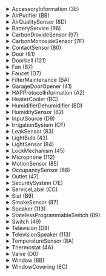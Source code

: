 <details><summary>AccessoryInformation (3E)</summary><br><table>
<tr><td><i>Characteristic (UUID)</td><td><i>Format</td><td><i>Perms</td><td><i>Values</td></tr>
<tr><td><b>Identify (14)</b></td><td>BOOL</td><td>PW</td><td>false (0)<br>true (1)</td></tr>
<tr><td>FirmwareRevision (52)</td><td>STRING</td><td>PR+EV</td><td>(max 64 characters)</td></tr>
<tr><td>Manufacturer (20)</td><td>STRING</td><td>PR</td><td>(max 64 characters)</td></tr>
<tr><td>Model (21)</td><td>STRING</td><td>PR</td><td>(max 64 characters)</td></tr>
<tr><td>Name (23)</td><td>STRING</td><td>PR</td><td>(max 64 characters)</td></tr>
<tr><td>SerialNumber (30)</td><td>STRING</td><td>PR</td><td>(max 64 characters)</td></tr>
<tr><td>HardwareRevision (53)</td><td>STRING</td><td>PR</td><td>(max 64 characters)</td></tr>
<tr><td>AccessoryFlags (A6)</td><td>UINT32</td><td>PR+EV</td><td>1-1</td></tr>
</table><br></details>
<details><summary>AirPurifier (BB)</summary><br><table>
<tr><td><i>Characteristic (UUID)</td><td><i>Format</td><td><i>Perms</td><td><i>Values</td></tr>
<tr><td><b>Active (B0)</b></td><td>UINT8</td><td>PW+PR+EV</td><td>INACTIVE<br>ACIVE</tr>
<tr><td><b>CurrentAirPurifierState (A9)</b></td><td>UINT8</td><td>PR+EV</td><td>INACTIVE<br>IDLE<br>PURIFYING</tr>
<tr><td><b>TargetAirPurifierState (A8)</b></td><td>UINT8</td><td>PW+PR+EV</td><td>MANUAL<br>AUTO</tr>
<tr><td>Name (23)</td><td>STRING</td><td>PR</td><td>(max 64 characters)</td></tr>
<tr><td>RotationSpeed (29)</td><td>FLOAT</td><td>PR+PW+EV</td><td>0-100</td></tr>
<tr><td>SwingMode (B6)</td><td>UINT8</td><td>PR+EV+PW</td><td>SWING_DISABLED<br>SWING_ENABLED</tr>
<tr><td>LockPhysicalControls (A7)</td><td>UINT8</td><td>PW+PR+EV</td><td>CONTROL_LOCK_DISABLED<br>CONTROL_LOCK_ENABLED</tr>
</table><br></details>
<details><summary>AirQualitySensor (8D)</summary><br><table>
<tr><td><i>Characteristic (UUID)</td><td><i>Format</td><td><i>Perms</td><td><i>Values</td></tr>
<tr><td><b>AirQuality (95)</b></td><td>UINT8</td><td>PR+EV</td><td>UNKNOWN<br>EXCELLENT<br>GOOD<br>FAIR<br>INFERIOR<br>POOR</tr>
<tr><td>Name (23)</td><td>STRING</td><td>PR</td><td>(max 64 characters)</td></tr>
<tr><td>OzoneDensity (C3)</td><td>FLOAT</td><td>PR+EV</td><td>0-1000</td></tr>
<tr><td>NitrogenDioxideDensity (C4)</td><td>FLOAT</td><td>PR+EV</td><td>0-1000</td></tr>
<tr><td>SulphurDioxideDensity (C5)</td><td>FLOAT</td><td>PR+EV</td><td>0-1000</td></tr>
<tr><td>PM25Density (C6)</td><td>FLOAT</td><td>PR+EV</td><td>0-1000</td></tr>
<tr><td>PM10Density (C7)</td><td>FLOAT</td><td>PR+EV</td><td>0-1000</td></tr>
<tr><td>VOCDensity (C8)</td><td>FLOAT</td><td>PR+EV</td><td>0-1000</td></tr>
<tr><td>StatusActive (75)</td><td>BOOL</td><td>PR+EV</td><td>false (0)<br>true (1)</td></tr>
<tr><td>StatusFault (77)</td><td>UINT8</td><td>PR+EV</td><td>NO_FAULT<br>FAULT</tr>
<tr><td>StatusTampered (7A)</td><td>UINT8</td><td>PR+EV</td><td>NOT_TAMPERED<br>TAMPERED</tr>
<tr><td>StatusLowBattery (79)</td><td>UINT8</td><td>PR+EV</td><td>NOT_LOW_BATTERY<br>LOW_BATTERY</tr>
</table><br></details>
<details><summary>BatteryService (96)</summary><br><table>
<tr><td><i>Characteristic (UUID)</td><td><i>Format</td><td><i>Perms</td><td><i>Values</td></tr>
<tr><td><b>BatteryLevel (68)</b></td><td>UINT8</td><td>PR+EV</td><td>0-100</td></tr>
<tr><td><b>ChargingState (8F)</b></td><td>UINT8</td><td>PR+EV</td><td>NOT_CHARGING<br>CHARGING<br>NOT_CHARGEABLE</tr>
<tr><td><b>StatusLowBattery (79)</b></td><td>UINT8</td><td>PR+EV</td><td>NOT_LOW_BATTERY<br>LOW_BATTERY</tr>
<tr><td>Name (23)</td><td>STRING</td><td>PR</td><td>(max 64 characters)</td></tr>
</table><br></details>
<details><summary>CarbonDioxideSensor (97)</summary><br><table>
<tr><td><i>Characteristic (UUID)</td><td><i>Format</td><td><i>Perms</td><td><i>Values</td></tr>
<tr><td><b>CarbonDioxideDetected (92)</b></td><td>UINT8</td><td>PR+EV</td><td>NORMAL<br>ABNORMAL</tr>
<tr><td>Name (23)</td><td>STRING</td><td>PR</td><td>(max 64 characters)</td></tr>
<tr><td>StatusActive (75)</td><td>BOOL</td><td>PR+EV</td><td>false (0)<br>true (1)</td></tr>
<tr><td>StatusFault (77)</td><td>UINT8</td><td>PR+EV</td><td>NO_FAULT<br>FAULT</tr>
<tr><td>StatusTampered (7A)</td><td>UINT8</td><td>PR+EV</td><td>NOT_TAMPERED<br>TAMPERED</tr>
<tr><td>StatusLowBattery (79)</td><td>UINT8</td><td>PR+EV</td><td>NOT_LOW_BATTERY<br>LOW_BATTERY</tr>
<tr><td>CarbonDioxideLevel (93)</td><td>FLOAT</td><td>PR+EV</td><td>0-100000</td></tr>
<tr><td>CarbonDioxidePeakLevel (94)</td><td>FLOAT</td><td>PR+EV</td><td>0-100000</td></tr>
</table><br></details>
<details><summary>CarbonMonoxideSensor (7F)</summary><br><table>
<tr><td><i>Characteristic (UUID)</td><td><i>Format</td><td><i>Perms</td><td><i>Values</td></tr>
<tr><td><b>CarbonMonoxideDetected (69)</b></td><td>UINT8</td><td>PR+EV</td><td>NORMAL<br>ABNORMAL</tr>
<tr><td>Name (23)</td><td>STRING</td><td>PR</td><td>(max 64 characters)</td></tr>
<tr><td>StatusActive (75)</td><td>BOOL</td><td>PR+EV</td><td>false (0)<br>true (1)</td></tr>
<tr><td>StatusFault (77)</td><td>UINT8</td><td>PR+EV</td><td>NO_FAULT<br>FAULT</tr>
<tr><td>StatusTampered (7A)</td><td>UINT8</td><td>PR+EV</td><td>NOT_TAMPERED<br>TAMPERED</tr>
<tr><td>StatusLowBattery (79)</td><td>UINT8</td><td>PR+EV</td><td>NOT_LOW_BATTERY<br>LOW_BATTERY</tr>
<tr><td>CarbonMonoxideLevel (90)</td><td>FLOAT</td><td>PR+EV</td><td>0-100</td></tr>
<tr><td>CarbonMonoxidePeakLevel (91)</td><td>FLOAT</td><td>PR+EV</td><td>0-100</td></tr>
</table><br></details>
<details><summary>ContactSensor (80)</summary><br><table>
<tr><td><i>Characteristic (UUID)</td><td><i>Format</td><td><i>Perms</td><td><i>Values</td></tr>
<tr><td><b>ContactSensorState (6A)</b></td><td>UINT8</td><td>PR+EV</td><td>DETECTED<br>NOT_DETECTED</tr>
<tr><td>Name (23)</td><td>STRING</td><td>PR</td><td>(max 64 characters)</td></tr>
<tr><td>StatusActive (75)</td><td>BOOL</td><td>PR+EV</td><td>false (0)<br>true (1)</td></tr>
<tr><td>StatusFault (77)</td><td>UINT8</td><td>PR+EV</td><td>NO_FAULT<br>FAULT</tr>
<tr><td>StatusTampered (7A)</td><td>UINT8</td><td>PR+EV</td><td>NOT_TAMPERED<br>TAMPERED</tr>
<tr><td>StatusLowBattery (79)</td><td>UINT8</td><td>PR+EV</td><td>NOT_LOW_BATTERY<br>LOW_BATTERY</tr>
</table><br></details>
<details><summary>Door (81)</summary><br><table>
<tr><td><i>Characteristic (UUID)</td><td><i>Format</td><td><i>Perms</td><td><i>Values</td></tr>
<tr><td><b>CurrentPosition (6D)</b></td><td>UINT8</td><td>PR+EV</td><td>0-100</td></tr>
<tr><td><b>TargetPosition (7C)</b></td><td>UINT8</td><td>PW+PR+EV</td><td>0-100</td></tr>
<tr><td><b>PositionState (72)</b></td><td>UINT8</td><td>PR+EV</td><td>GOING_TO_MINIMUM<br>GOING_TO_MAXIMUM<br>STOPPED</tr>
<tr><td>Name (23)</td><td>STRING</td><td>PR</td><td>(max 64 characters)</td></tr>
<tr><td>HoldPosition (6F)</td><td>BOOL</td><td>PW</td><td>false (0)<br>true (1)</td></tr>
<tr><td>ObstructionDetected (24)</td><td>BOOL</td><td>PR+EV</td><td>false (0)<br>true (1)</td></tr>
</table><br></details>
<details><summary>Doorbell (121)</summary><br><table>
<tr><td><i>Characteristic (UUID)</td><td><i>Format</td><td><i>Perms</td><td><i>Values</td></tr>
<tr><td><b>ProgrammableSwitchEvent (73)</b></td><td>UINT8</td><td>PR+EV+NV</td><td>SINGLE_PRESS<br>DOUBLE_PRESS<br>LONG_PRESS</tr>
<tr><td>Name (23)</td><td>STRING</td><td>PR</td><td>(max 64 characters)</td></tr>
<tr><td>Volume (119)</td><td>UINT8</td><td>PW+PR+EV</td><td>0-100</td></tr>
<tr><td>Brightness (8)</td><td>INT</td><td>PR+PW+EV</td><td>0-100</td></tr>
</table><br></details>
<details><summary>Fan (B7)</summary><br><table>
<tr><td><i>Characteristic (UUID)</td><td><i>Format</td><td><i>Perms</td><td><i>Values</td></tr>
<tr><td><b>Active (B0)</b></td><td>UINT8</td><td>PW+PR+EV</td><td>INACTIVE<br>ACIVE</tr>
<tr><td>Name (23)</td><td>STRING</td><td>PR</td><td>(max 64 characters)</td></tr>
<tr><td>CurrentFanState (AF)</td><td>UINT8</td><td>PR+EV</td><td>INACTIVE<br>IDLE<br>BLOWING</tr>
<tr><td>TargetFanState (BF)</td><td>UINT8</td><td>PW+PR+EV</td><td>MANUAL<br>AUTO</tr>
<tr><td>RotationDirection (28)</td><td>INT</td><td>PR+PW+EV</td><td>CLOCKWISE<br>COUNTERCLOCKWISE</tr>
<tr><td>RotationSpeed (29)</td><td>FLOAT</td><td>PR+PW+EV</td><td>0-100</td></tr>
<tr><td>SwingMode (B6)</td><td>UINT8</td><td>PR+EV+PW</td><td>SWING_DISABLED<br>SWING_ENABLED</tr>
<tr><td>LockPhysicalControls (A7)</td><td>UINT8</td><td>PW+PR+EV</td><td>CONTROL_LOCK_DISABLED<br>CONTROL_LOCK_ENABLED</tr>
</table><br></details>
<details><summary>Faucet (D7)</summary><br><table>
<tr><td><i>Characteristic (UUID)</td><td><i>Format</td><td><i>Perms</td><td><i>Values</td></tr>
<tr><td><b>Active (B0)</b></td><td>UINT8</td><td>PW+PR+EV</td><td>INACTIVE<br>ACIVE</tr>
<tr><td>StatusFault (77)</td><td>UINT8</td><td>PR+EV</td><td>NO_FAULT<br>FAULT</tr>
<tr><td>Name (23)</td><td>STRING</td><td>PR</td><td>(max 64 characters)</td></tr>
</table><br></details>
<details><summary>FilterMaintenance (BA)</summary><br><table>
<tr><td><i>Characteristic (UUID)</td><td><i>Format</td><td><i>Perms</td><td><i>Values</td></tr>
<tr><td><b>FilterChangeIndication (AC)</b></td><td>UINT8</td><td>PR+EV</td><td>NO_CHANGE_NEEDED<br>CHANGE_NEEDED</tr>
<tr><td>Name (23)</td><td>STRING</td><td>PR</td><td>(max 64 characters)</td></tr>
<tr><td>FilterLifeLevel (AB)</td><td>FLOAT</td><td>PR+EV</td><td>0-100</td></tr>
<tr><td>ResetFilterIndication (AD)</td><td>UINT8</td><td>PW</td><td>1-1</td></tr>
</table><br></details>
<details><summary>GarageDoorOpener (41)</summary><br><table>
<tr><td><i>Characteristic (UUID)</td><td><i>Format</td><td><i>Perms</td><td><i>Values</td></tr>
<tr><td><b>CurrentDoorState (E)</b></td><td>UINT8</td><td>PR+EV</td><td>OPEN<br>CLOSED<br>OPENING<br>CLOSING<br>STOPPED</tr>
<tr><td><b>TargetDoorState (32)</b></td><td>UINT8</td><td>PW+PR+EV</td><td>OPEN<br>CLOSED</tr>
<tr><td><b>ObstructionDetected (24)</b></td><td>BOOL</td><td>PR+EV</td><td>false (0)<br>true (1)</td></tr>
<tr><td>LockCurrentState (1D)</td><td>UINT8</td><td>PR+EV</td><td>UNLOCKED<br>LOCKED<br>JAMMED<br>UNKNOWN</tr>
<tr><td>LockTargetState (1E)</td><td>UINT8</td><td>PW+PR+EV</td><td>UNLOCK<br>LOCK</tr>
<tr><td>Name (23)</td><td>STRING</td><td>PR</td><td>(max 64 characters)</td></tr>
</table><br></details>
<details><summary>HAPProtocolInformation (A2)</summary><br><table>
<tr><td><i>Characteristic (UUID)</td><td><i>Format</td><td><i>Perms</td><td><i>Values</td></tr>
<tr><td><b>Version (37)</b></td><td>STRING</td><td>PR</td><td>(max 64 characters)</td></tr>
</table><br></details>
<details><summary>HeaterCooler (BC)</summary><br><table>
<tr><td><i>Characteristic (UUID)</td><td><i>Format</td><td><i>Perms</td><td><i>Values</td></tr>
<tr><td><b>Active (B0)</b></td><td>UINT8</td><td>PW+PR+EV</td><td>INACTIVE<br>ACIVE</tr>
<tr><td><b>CurrentTemperature (11)</b></td><td>FLOAT</td><td>PR+EV</td><td>0-100</td></tr>
<tr><td><b>CurrentHeaterCoolerState (B1)</b></td><td>UINT8</td><td>PR+EV</td><td>INACTIVE<br>IDLE<br>HEATING<br>COOLING</tr>
<tr><td><b>TargetHeaterCoolerState (B2)</b></td><td>UINT8</td><td>PW+PR+EV</td><td>AUTO<br>HEAT<br>COOL</tr>
<tr><td>Name (23)</td><td>STRING</td><td>PR</td><td>(max 64 characters)</td></tr>
<tr><td>RotationSpeed (29)</td><td>FLOAT</td><td>PR+PW+EV</td><td>0-100</td></tr>
<tr><td>TemperatureDisplayUnits (36)</td><td>UINT8</td><td>PW+PR+EV</td><td>CELSIUS<br>FAHRENHEIT</tr>
<tr><td>SwingMode (B6)</td><td>UINT8</td><td>PR+EV+PW</td><td>SWING_DISABLED<br>SWING_ENABLED</tr>
<tr><td>CoolingThresholdTemperature (D)</td><td>FLOAT</td><td>PR+PW+EV</td><td>10-35</td></tr>
<tr><td>HeatingThresholdTemperature (12)</td><td>FLOAT</td><td>PR+PW+EV</td><td>0-25</td></tr>
<tr><td>LockPhysicalControls (A7)</td><td>UINT8</td><td>PW+PR+EV</td><td>CONTROL_LOCK_DISABLED<br>CONTROL_LOCK_ENABLED</tr>
</table><br></details>
<details><summary>HumidifierDehumidifier (BD)</summary><br><table>
<tr><td><i>Characteristic (UUID)</td><td><i>Format</td><td><i>Perms</td><td><i>Values</td></tr>
<tr><td><b>Active (B0)</b></td><td>UINT8</td><td>PW+PR+EV</td><td>INACTIVE<br>ACIVE</tr>
<tr><td><b>CurrentRelativeHumidity (10)</b></td><td>FLOAT</td><td>PR+EV</td><td>0-100</td></tr>
<tr><td><b>CurrentHumidifierDehumidifierState (B3)</b></td><td>UINT8</td><td>PR+EV</td><td>INACTIVE<br>IDLE<br>HUMIDIFYING<br>DEHUMIDIFYING</tr>
<tr><td><b>TargetHumidifierDehumidifierState (B4)</b></td><td>UINT8</td><td>PW+PR+EV</td><td>AUTO<br>HUMIDIFY<br>DEHUMIDIFY</tr>
<tr><td>Name (23)</td><td>STRING</td><td>PR</td><td>(max 64 characters)</td></tr>
<tr><td>RelativeHumidityDehumidifierThreshold (C9)</td><td>FLOAT</td><td>PR+PW+EV</td><td>0-100</td></tr>
<tr><td>RelativeHumidityHumidifierThreshold (CA)</td><td>FLOAT</td><td>PR+PW+EV</td><td>0-100</td></tr>
<tr><td>RotationSpeed (29)</td><td>FLOAT</td><td>PR+PW+EV</td><td>0-100</td></tr>
<tr><td>SwingMode (B6)</td><td>UINT8</td><td>PR+EV+PW</td><td>SWING_DISABLED<br>SWING_ENABLED</tr>
<tr><td>WaterLevel (B5)</td><td>FLOAT</td><td>PR+EV</td><td>0-100</td></tr>
<tr><td>LockPhysicalControls (A7)</td><td>UINT8</td><td>PW+PR+EV</td><td>CONTROL_LOCK_DISABLED<br>CONTROL_LOCK_ENABLED</tr>
</table><br></details>
<details><summary>HumiditySensor (82)</summary><br><table>
<tr><td><i>Characteristic (UUID)</td><td><i>Format</td><td><i>Perms</td><td><i>Values</td></tr>
<tr><td><b>CurrentRelativeHumidity (10)</b></td><td>FLOAT</td><td>PR+EV</td><td>0-100</td></tr>
<tr><td>Name (23)</td><td>STRING</td><td>PR</td><td>(max 64 characters)</td></tr>
<tr><td>StatusActive (75)</td><td>BOOL</td><td>PR+EV</td><td>false (0)<br>true (1)</td></tr>
<tr><td>StatusFault (77)</td><td>UINT8</td><td>PR+EV</td><td>NO_FAULT<br>FAULT</tr>
<tr><td>StatusTampered (7A)</td><td>UINT8</td><td>PR+EV</td><td>NOT_TAMPERED<br>TAMPERED</tr>
<tr><td>StatusLowBattery (79)</td><td>UINT8</td><td>PR+EV</td><td>NOT_LOW_BATTERY<br>LOW_BATTERY</tr>
</table><br></details>
<details><summary>InputSource (D9)</summary><br><table>
<tr><td><i>Characteristic (UUID)</td><td><i>Format</td><td><i>Perms</td><td><i>Values</td></tr>
<tr><td>ConfiguredName (E3)</td><td>STRING</td><td>PW+PR+EV</td><td>(max 64 characters)</td></tr>
<tr><td>IsConfigured (D6)</td><td>UINT8</td><td>PR+EV</td><td>NOT_CONFIGURED<br>CONFIGURED</tr>
<tr><td><b>Identifier (E6)</b></td><td>UINT32</td><td>PR</td><td>0-255</td></tr>
<tr><td>CurrentVisibilityState (135)</td><td>UINT8</td><td>PR+EV</td><td>0-1</td></tr>
<tr><td>TargetVisibilityState (134)</td><td>UINT8</td><td>PW+PR+EV</td><td>0-1</td></tr>
</table><br></details>
<details><summary>IrrigationSystem (CF)</summary><br><table>
<tr><td><i>Characteristic (UUID)</td><td><i>Format</td><td><i>Perms</td><td><i>Values</td></tr>
<tr><td><b>Active (B0)</b></td><td>UINT8</td><td>PW+PR+EV</td><td>INACTIVE<br>ACIVE</tr>
<tr><td><b>ProgramMode (D1)</b></td><td>UINT8</td><td>PR+EV</td><td>NONE<br>SCHEDULED<br>SCHEDULE_OVERRIDEN</tr>
<tr><td><b>InUse (D2)</b></td><td>UINT8</td><td>PR+EV</td><td>NOT_IN_USE<br>IN_USE</tr>
<tr><td>RemainingDuration (D4)</td><td>UINT32</td><td>PR+EV</td><td>0-3600</td></tr>
<tr><td>StatusFault (77)</td><td>UINT8</td><td>PR+EV</td><td>NO_FAULT<br>FAULT</tr>
</table><br></details>
<details><summary>LeakSensor (83)</summary><br><table>
<tr><td><i>Characteristic (UUID)</td><td><i>Format</td><td><i>Perms</td><td><i>Values</td></tr>
<tr><td><b>LeakDetected (70)</b></td><td>UINT8</td><td>PR+EV</td><td>NOT_DETECTED<br>DETECTED</tr>
<tr><td>Name (23)</td><td>STRING</td><td>PR</td><td>(max 64 characters)</td></tr>
<tr><td>StatusActive (75)</td><td>BOOL</td><td>PR+EV</td><td>false (0)<br>true (1)</td></tr>
<tr><td>StatusFault (77)</td><td>UINT8</td><td>PR+EV</td><td>NO_FAULT<br>FAULT</tr>
<tr><td>StatusTampered (7A)</td><td>UINT8</td><td>PR+EV</td><td>NOT_TAMPERED<br>TAMPERED</tr>
<tr><td>StatusLowBattery (79)</td><td>UINT8</td><td>PR+EV</td><td>NOT_LOW_BATTERY<br>LOW_BATTERY</tr>
</table><br></details>
<details><summary>LightBulb (43)</summary><br><table>
<tr><td><i>Characteristic (UUID)</td><td><i>Format</td><td><i>Perms</td><td><i>Values</td></tr>
<tr><td><b>On (25)</b></td><td>BOOL</td><td>PR+PW+EV</td><td>false (0)<br>true (1)</td></tr>
<tr><td>Brightness (8)</td><td>INT</td><td>PR+PW+EV</td><td>0-100</td></tr>
<tr><td>Hue (13)</td><td>FLOAT</td><td>PR+PW+EV</td><td>0-360</td></tr>
<tr><td>Name (23)</td><td>STRING</td><td>PR</td><td>(max 64 characters)</td></tr>
<tr><td>Saturation (2F)</td><td>FLOAT</td><td>PR+PW+EV</td><td>0-100</td></tr>
<tr><td>ColorTemperature (CE)</td><td>UINT32</td><td>PR+PW+EV</td><td>140-500</td></tr>
</table><br></details>
<details><summary>LightSensor (84)</summary><br><table>
<tr><td><i>Characteristic (UUID)</td><td><i>Format</td><td><i>Perms</td><td><i>Values</td></tr>
<tr><td><b>CurrentAmbientLightLevel (6B)</b></td><td>FLOAT</td><td>PR+EV</td><td>0.0001-100000</td></tr>
<tr><td>Name (23)</td><td>STRING</td><td>PR</td><td>(max 64 characters)</td></tr>
<tr><td>StatusActive (75)</td><td>BOOL</td><td>PR+EV</td><td>false (0)<br>true (1)</td></tr>
<tr><td>StatusFault (77)</td><td>UINT8</td><td>PR+EV</td><td>NO_FAULT<br>FAULT</tr>
<tr><td>StatusTampered (7A)</td><td>UINT8</td><td>PR+EV</td><td>NOT_TAMPERED<br>TAMPERED</tr>
<tr><td>StatusLowBattery (79)</td><td>UINT8</td><td>PR+EV</td><td>NOT_LOW_BATTERY<br>LOW_BATTERY</tr>
</table><br></details>
<details><summary>LockMechanism (45)</summary><br><table>
<tr><td><i>Characteristic (UUID)</td><td><i>Format</td><td><i>Perms</td><td><i>Values</td></tr>
<tr><td><b>LockCurrentState (1D)</b></td><td>UINT8</td><td>PR+EV</td><td>UNLOCKED<br>LOCKED<br>JAMMED<br>UNKNOWN</tr>
<tr><td><b>LockTargetState (1E)</b></td><td>UINT8</td><td>PW+PR+EV</td><td>UNLOCK<br>LOCK</tr>
<tr><td>Name (23)</td><td>STRING</td><td>PR</td><td>(max 64 characters)</td></tr>
</table><br></details>
<details><summary>Microphone (112)</summary><br><table>
<tr><td><i>Characteristic (UUID)</td><td><i>Format</td><td><i>Perms</td><td><i>Values</td></tr>
<tr><td><b>Mute (11A)</b></td><td>BOOL</td><td>PW+PR+EV</td><td>false (0)<br>true (1)</td></tr>
<tr><td>Name (23)</td><td>STRING</td><td>PR</td><td>(max 64 characters)</td></tr>
<tr><td>Volume (119)</td><td>UINT8</td><td>PW+PR+EV</td><td>0-100</td></tr>
</table><br></details>
<details><summary>MotionSensor (85)</summary><br><table>
<tr><td><i>Characteristic (UUID)</td><td><i>Format</td><td><i>Perms</td><td><i>Values</td></tr>
<tr><td><b>MotionDetected (22)</b></td><td>BOOL</td><td>PR+EV</td><td>false (0)<br>true (1)</td></tr>
<tr><td>Name (23)</td><td>STRING</td><td>PR</td><td>(max 64 characters)</td></tr>
<tr><td>StatusActive (75)</td><td>BOOL</td><td>PR+EV</td><td>false (0)<br>true (1)</td></tr>
<tr><td>StatusFault (77)</td><td>UINT8</td><td>PR+EV</td><td>NO_FAULT<br>FAULT</tr>
<tr><td>StatusTampered (7A)</td><td>UINT8</td><td>PR+EV</td><td>NOT_TAMPERED<br>TAMPERED</tr>
<tr><td>StatusLowBattery (79)</td><td>UINT8</td><td>PR+EV</td><td>NOT_LOW_BATTERY<br>LOW_BATTERY</tr>
</table><br></details>
<details><summary>OccupancySensor (86)</summary><br><table>
<tr><td><i>Characteristic (UUID)</td><td><i>Format</td><td><i>Perms</td><td><i>Values</td></tr>
<tr><td><b>OccupancyDetected (71)</b></td><td>UINT8</td><td>PR+EV</td><td>NOT_DETECTED<br>DETECTED</tr>
<tr><td>Name (23)</td><td>STRING</td><td>PR</td><td>(max 64 characters)</td></tr>
<tr><td>StatusActive (75)</td><td>BOOL</td><td>PR+EV</td><td>false (0)<br>true (1)</td></tr>
<tr><td>StatusFault (77)</td><td>UINT8</td><td>PR+EV</td><td>NO_FAULT<br>FAULT</tr>
<tr><td>StatusTampered (7A)</td><td>UINT8</td><td>PR+EV</td><td>NOT_TAMPERED<br>TAMPERED</tr>
<tr><td>StatusLowBattery (79)</td><td>UINT8</td><td>PR+EV</td><td>NOT_LOW_BATTERY<br>LOW_BATTERY</tr>
</table><br></details>
<details><summary>Outlet (47)</summary><br><table>
<tr><td><i>Characteristic (UUID)</td><td><i>Format</td><td><i>Perms</td><td><i>Values</td></tr>
<tr><td><b>On (25)</b></td><td>BOOL</td><td>PR+PW+EV</td><td>false (0)<br>true (1)</td></tr>
<tr><td><b>OutletInUse (26)</b></td><td>BOOL</td><td>PR+EV</td><td>false (0)<br>true (1)</td></tr>
<tr><td>Name (23)</td><td>STRING</td><td>PR</td><td>(max 64 characters)</td></tr>
</table><br></details>
<details><summary>SecuritySystem (7E)</summary><br><table>
<tr><td><i>Characteristic (UUID)</td><td><i>Format</td><td><i>Perms</td><td><i>Values</td></tr>
<tr><td><b>SecuritySystemCurrentState (66)</b></td><td>UINT8</td><td>PR+EV</td><td>ARMED_STAY<br>ARMED_AWAY<br>ARMED_NIGHT<br>DISARMED<br>ALARM_TRIGGERED</tr>
<tr><td><b>SecuritySystemTargetState (67)</b></td><td>UINT8</td><td>PW+PR+EV</td><td>ARM_STAY<br>ARM_AWAY<br>ARM_NIGHT<br>DISARM</tr>
<tr><td>Name (23)</td><td>STRING</td><td>PR</td><td>(max 64 characters)</td></tr>
<tr><td>SecuritySystemAlarmType (8E)</td><td>UINT8</td><td>PR+EV</td><td>KNOWN<br>UNKNOWN</tr>
<tr><td>StatusFault (77)</td><td>UINT8</td><td>PR+EV</td><td>NO_FAULT<br>FAULT</tr>
<tr><td>StatusTampered (7A)</td><td>UINT8</td><td>PR+EV</td><td>NOT_TAMPERED<br>TAMPERED</tr>
</table><br></details>
<details><summary>ServiceLabel (CC)</summary><br><table>
<tr><td><i>Characteristic (UUID)</td><td><i>Format</td><td><i>Perms</td><td><i>Values</td></tr>
<tr><td><b>ServiceLabelNamespace (CD)</b></td><td>UINT8</td><td>PR</td><td>DOTS<br>NUMERALS</tr>
</table><br></details>
<details><summary>Slat (B9)</summary><br><table>
<tr><td><i>Characteristic (UUID)</td><td><i>Format</td><td><i>Perms</td><td><i>Values</td></tr>
<tr><td><b>CurrentSlatState (AA)</b></td><td>UINT8</td><td>PR+EV</td><td>FIXED<br>JAMMED<br>SWINGING</tr>
<tr><td><b>SlatType (C0)</b></td><td>UINT8</td><td>PR</td><td>HORIZONTAL<br>VERTICAL</tr>
<tr><td>Name (23)</td><td>STRING</td><td>PR</td><td>(max 64 characters)</td></tr>
<tr><td>SwingMode (B6)</td><td>UINT8</td><td>PR+EV+PW</td><td>SWING_DISABLED<br>SWING_ENABLED</tr>
<tr><td>CurrentTiltAngle (C1)</td><td>INT</td><td>PR+EV</td><td>-90-90</td></tr>
<tr><td>TargetTiltAngle (C2)</td><td>INT</td><td>PW+PR+EV</td><td>-90-90</td></tr>
</table><br></details>
<details><summary>SmokeSensor (87)</summary><br><table>
<tr><td><i>Characteristic (UUID)</td><td><i>Format</td><td><i>Perms</td><td><i>Values</td></tr>
<tr><td><b>SmokeDetected (76)</b></td><td>UINT8</td><td>PR+EV</td><td>NOT_DETECTED<br>DETECTED</tr>
<tr><td>Name (23)</td><td>STRING</td><td>PR</td><td>(max 64 characters)</td></tr>
<tr><td>StatusActive (75)</td><td>BOOL</td><td>PR+EV</td><td>false (0)<br>true (1)</td></tr>
<tr><td>StatusFault (77)</td><td>UINT8</td><td>PR+EV</td><td>NO_FAULT<br>FAULT</tr>
<tr><td>StatusTampered (7A)</td><td>UINT8</td><td>PR+EV</td><td>NOT_TAMPERED<br>TAMPERED</tr>
<tr><td>StatusLowBattery (79)</td><td>UINT8</td><td>PR+EV</td><td>NOT_LOW_BATTERY<br>LOW_BATTERY</tr>
</table><br></details>
<details><summary>Speaker (113)</summary><br><table>
<tr><td><i>Characteristic (UUID)</td><td><i>Format</td><td><i>Perms</td><td><i>Values</td></tr>
<tr><td><b>Mute (11A)</b></td><td>BOOL</td><td>PW+PR+EV</td><td>false (0)<br>true (1)</td></tr>
<tr><td>Name (23)</td><td>STRING</td><td>PR</td><td>(max 64 characters)</td></tr>
<tr><td>Volume (119)</td><td>UINT8</td><td>PW+PR+EV</td><td>0-100</td></tr>
</table><br></details>
<details><summary>StatelessProgrammableSwitch (89)</summary><br><table>
<tr><td><i>Characteristic (UUID)</td><td><i>Format</td><td><i>Perms</td><td><i>Values</td></tr>
<tr><td><b>ProgrammableSwitchEvent (73)</b></td><td>UINT8</td><td>PR+EV+NV</td><td>SINGLE_PRESS<br>DOUBLE_PRESS<br>LONG_PRESS</tr>
<tr><td>Name (23)</td><td>STRING</td><td>PR</td><td>(max 64 characters)</td></tr>
<tr><td>ServiceLabelIndex (CB)</td><td>UINT8</td><td>PR</td><td>1-255</td></tr>
</table><br></details>
<details><summary>Switch (49)</summary><br><table>
<tr><td><i>Characteristic (UUID)</td><td><i>Format</td><td><i>Perms</td><td><i>Values</td></tr>
<tr><td><b>On (25)</b></td><td>BOOL</td><td>PR+PW+EV</td><td>false (0)<br>true (1)</td></tr>
<tr><td>Name (23)</td><td>STRING</td><td>PR</td><td>(max 64 characters)</td></tr>
</table><br></details>
<details><summary>Television (D8)</summary><br><table>
<tr><td><i>Characteristic (UUID)</td><td><i>Format</td><td><i>Perms</td><td><i>Values</td></tr>
<tr><td><b>Active (B0)</b></td><td>UINT8</td><td>PW+PR+EV</td><td>INACTIVE<br>ACIVE</tr>
<tr><td>ConfiguredName (E3)</td><td>STRING</td><td>PW+PR+EV</td><td>(max 64 characters)</td></tr>
<tr><td>ActiveIdentifier (E7)</td><td>UINT32</td><td>PW+PR+EV</td><td>0-255</td></tr>
<tr><td>RemoteKey (E1)</td><td>UINT8</td><td>PW</td><td>0-16</td></tr>
<tr><td>PowerModeSelection (DF)</td><td>UINT8</td><td>PW</td><td>0-1</td></tr>
</table><br></details>
<details><summary>TelevisionSpeaker (113)</summary><br><table>
<tr><td><i>Characteristic (UUID)</td><td><i>Format</td><td><i>Perms</td><td><i>Values</td></tr>
<tr><td><b>VolumeControlType (E9)</b></td><td>UINT8</td><td>PR+EV</td><td>0-3</td></tr>
<tr><td><b>VolumeSelector (EA)</b></td><td>UINT8</td><td>PW</td><td>0-1</td></tr>
</table><br></details>
<details><summary>TemperatureSensor (8A)</summary><br><table>
<tr><td><i>Characteristic (UUID)</td><td><i>Format</td><td><i>Perms</td><td><i>Values</td></tr>
<tr><td><b>CurrentTemperature (11)</b></td><td>FLOAT</td><td>PR+EV</td><td>0-100</td></tr>
<tr><td>Name (23)</td><td>STRING</td><td>PR</td><td>(max 64 characters)</td></tr>
<tr><td>StatusActive (75)</td><td>BOOL</td><td>PR+EV</td><td>false (0)<br>true (1)</td></tr>
<tr><td>StatusFault (77)</td><td>UINT8</td><td>PR+EV</td><td>NO_FAULT<br>FAULT</tr>
<tr><td>StatusTampered (7A)</td><td>UINT8</td><td>PR+EV</td><td>NOT_TAMPERED<br>TAMPERED</tr>
<tr><td>StatusLowBattery (79)</td><td>UINT8</td><td>PR+EV</td><td>NOT_LOW_BATTERY<br>LOW_BATTERY</tr>
</table><br></details>
<details><summary>Thermostat (4A)</summary><br><table>
<tr><td><i>Characteristic (UUID)</td><td><i>Format</td><td><i>Perms</td><td><i>Values</td></tr>
<tr><td><b>CurrentHeatingCoolingState (F)</b></td><td>UINT8</td><td>PR+EV</td><td>OFF<br>HEATING<br>COOLING</tr>
<tr><td><b>TargetHeatingCoolingState (33)</b></td><td>UINT8</td><td>PW+PR+EV</td><td>OFF<br>HEAT<br>COOL<br>AUTO</tr>
<tr><td><b>CurrentTemperature (11)</b></td><td>FLOAT</td><td>PR+EV</td><td>0-100</td></tr>
<tr><td><b>TargetTemperature (35)</b></td><td>FLOAT</td><td>PW+PR+EV</td><td>10-38</td></tr>
<tr><td><b>TemperatureDisplayUnits (36)</b></td><td>UINT8</td><td>PW+PR+EV</td><td>CELSIUS<br>FAHRENHEIT</tr>
<tr><td>CoolingThresholdTemperature (D)</td><td>FLOAT</td><td>PR+PW+EV</td><td>10-35</td></tr>
<tr><td>CurrentRelativeHumidity (10)</td><td>FLOAT</td><td>PR+EV</td><td>0-100</td></tr>
<tr><td>HeatingThresholdTemperature (12)</td><td>FLOAT</td><td>PR+PW+EV</td><td>0-25</td></tr>
<tr><td>Name (23)</td><td>STRING</td><td>PR</td><td>(max 64 characters)</td></tr>
<tr><td>TargetRelativeHumidity (34)</td><td>FLOAT</td><td>PW+PR+EV</td><td>0-100</td></tr>
</table><br></details>
<details><summary>Valve (D0)</summary><br><table>
<tr><td><i>Characteristic (UUID)</td><td><i>Format</td><td><i>Perms</td><td><i>Values</td></tr>
<tr><td><b>Active (B0)</b></td><td>UINT8</td><td>PW+PR+EV</td><td>INACTIVE<br>ACIVE</tr>
<tr><td><b>InUse (D2)</b></td><td>UINT8</td><td>PR+EV</td><td>NOT_IN_USE<br>IN_USE</tr>
<tr><td><b>ValveType (D5)</b></td><td>UINT8</td><td>PR+EV</td><td>0-3</td></tr>
<tr><td>SetDuration (D3)</td><td>UINT32</td><td>PW+PR+EV</td><td>0-3600</td></tr>
<tr><td>RemainingDuration (D4)</td><td>UINT32</td><td>PR+EV</td><td>0-3600</td></tr>
<tr><td>IsConfigured (D6)</td><td>UINT8</td><td>PR+EV</td><td>NOT_CONFIGURED<br>CONFIGURED</tr>
<tr><td>ServiceLabelIndex (CB)</td><td>UINT8</td><td>PR</td><td>1-255</td></tr>
<tr><td>StatusFault (77)</td><td>UINT8</td><td>PR+EV</td><td>NO_FAULT<br>FAULT</tr>
<tr><td>Name (23)</td><td>STRING</td><td>PR</td><td>(max 64 characters)</td></tr>
</table><br></details>
<details><summary>Window (8B)</summary><br><table>
<tr><td><i>Characteristic (UUID)</td><td><i>Format</td><td><i>Perms</td><td><i>Values</td></tr>
<tr><td><b>CurrentPosition (6D)</b></td><td>UINT8</td><td>PR+EV</td><td>0-100</td></tr>
<tr><td><b>TargetPosition (7C)</b></td><td>UINT8</td><td>PW+PR+EV</td><td>0-100</td></tr>
<tr><td><b>PositionState (72)</b></td><td>UINT8</td><td>PR+EV</td><td>GOING_TO_MINIMUM<br>GOING_TO_MAXIMUM<br>STOPPED</tr>
<tr><td>Name (23)</td><td>STRING</td><td>PR</td><td>(max 64 characters)</td></tr>
<tr><td>HoldPosition (6F)</td><td>BOOL</td><td>PW</td><td>false (0)<br>true (1)</td></tr>
<tr><td>ObstructionDetected (24)</td><td>BOOL</td><td>PR+EV</td><td>false (0)<br>true (1)</td></tr>
</table><br></details>
<details><summary>WindowCovering (8C)</summary><br><table>
<tr><td><i>Characteristic (UUID)</td><td><i>Format</td><td><i>Perms</td><td><i>Values</td></tr>
<tr><td><b>TargetPosition (7C)</b></td><td>UINT8</td><td>PW+PR+EV</td><td>0-100</td></tr>
<tr><td><b>CurrentPosition (6D)</b></td><td>UINT8</td><td>PR+EV</td><td>0-100</td></tr>
<tr><td><b>PositionState (72)</b></td><td>UINT8</td><td>PR+EV</td><td>GOING_TO_MINIMUM<br>GOING_TO_MAXIMUM<br>STOPPED</tr>
<tr><td>Name (23)</td><td>STRING</td><td>PR</td><td>(max 64 characters)</td></tr>
<tr><td>HoldPosition (6F)</td><td>BOOL</td><td>PW</td><td>false (0)<br>true (1)</td></tr>
<tr><td>CurrentHorizontalTiltAngle (6C)</td><td>INT</td><td>PR+EV</td><td>-90-90</td></tr>
<tr><td>TargetHorizontalTiltAngle (7B)</td><td>INT</td><td>PW+PR+EV</td><td>-90-90</td></tr>
<tr><td>CurrentVerticalTiltAngle (6E)</td><td>INT</td><td>PR+EV</td><td>-90-90</td></tr>
<tr><td>TargetVerticalTiltAngle (7D)</td><td>INT</td><td>PW+PR+EV</td><td>-90-90</td></tr>
<tr><td>ObstructionDetected (24)</td><td>BOOL</td><td>PR+EV</td><td>false (0)<br>true (1)</td></tr>
</table><br></details>
